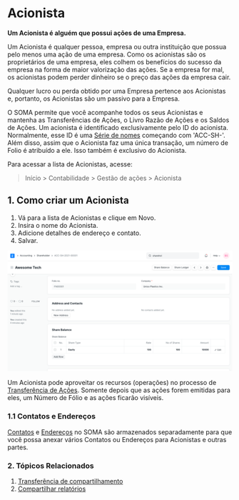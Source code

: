 # Acionista


**Um Acionista é alguém que possui ações de uma Empresa.**


Um Acionista é qualquer pessoa, empresa ou outra instituição que possua pelo menos uma ação de uma empresa. Como os acionistas são os proprietários de uma empresa, eles colhem os benefícios do sucesso da empresa na forma de maior valorização das ações. Se a empresa for mal, os acionistas podem perder dinheiro se o preço das ações da empresa cair.


Qualquer lucro ou perda obtido por uma Empresa pertence aos Acionistas e, portanto, os Acionistas são um passivo para a Empresa.


O SOMA permite que você acompanhe todos os seus Acionistas e mantenha as Transferências de Ações, o Livro Razão de Ações e os Saldos de Ações. Um acionista é identificado exclusivamente pelo ID do acionista. Normalmente, esse ID é uma [Série de nomes](/docs/pt/setting-up/settings/naming-series) começando com 'ACC-SH-'. Além disso, assim que o Acionista faz uma única transação, um número de Folio é atribuído a ele. Isso também é exclusivo do Acionista.


Para acessar a lista de Acionistas, acesse:



> 
> Início > Contabilidade > Gestão de ações > Acionista
> 
> 
> 


## 1. Como criar um Acionista


1. Vá para a lista de Acionistas e clique em Novo.
2. Insira o nome do Acionista.
3. Adicione detalhes de endereço e contato.
4. Salvar.


![Shareholder](/files/shareholder.png)


Um Acionista pode aproveitar os recursos (operações) no processo de [Transferência de Ações](/docs/pt/accounts/share-transfer). Somente depois que as ações forem emitidas para eles, um Número de Fólio e as ações ficarão visíveis.


### 1.1 Contatos e Endereços


[Contatos](/docs/pt/CRM/contact) e [Endereços](/docs/pt/CRM/address) no SOMA são armazenados separadamente para que você possa anexar vários Contatos ou Endereços para Acionistas e outras partes.


### 2. Tópicos Relacionados


1. [Transferência de compartilhamento](/docs/pt/accounts/share-transfer)
2. [Compartilhar relatórios](/docs/pt/accounts/share-reports)
